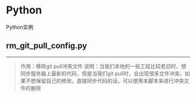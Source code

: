 # Python
Python实例

## rm_git_pull_config.py
----------
> 作用：移除git pull冲突文件
> 说明：当我们本地的一些工程比较老旧时，想同步服务器上最新的代码，但是当我们git pull时，会出现很多文件冲突，如果不想保留自己的修改，直接同步代码的话，可以使用本脚本来进行冲突文件的删除


